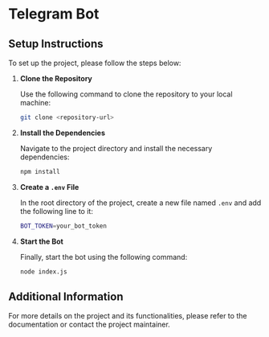 # Telegram Bot

## Setup Instructions

To set up the project, please follow the steps below:

1. **Clone the Repository**

   Use the following command to clone the repository to your local machine:

   ```bash
   git clone <repository-url>
   ```

2. **Install the Dependencies**

   Navigate to the project directory and install the necessary dependencies:

   ```bash
   npm install
   ```

3. **Create a `.env` File**

   In the root directory of the project, create a new file named `.env` and add the following line to it:

   ```bash
   BOT_TOKEN=your_bot_token
   ```

4. **Start the Bot**

   Finally, start the bot using the following command:

   ```bash
   node index.js
   ```

## Additional Information

For more details on the project and its functionalities, please refer to the documentation or contact the project maintainer.

